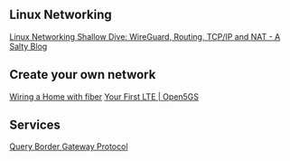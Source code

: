 
## Linux Networking
[Linux Networking Shallow Dive: WireGuard, Routing, TCP/IP and NAT - A Salty Blog](https://im.salty.fish/index.php/archives/linux-networking-shallow-dive.html)

## Create your own network

[Wiring a Home with fiber](https://sschueller.github.io/posts/wiring-a-home-with-fiber/)
[Your First LTE | Open5GS](https://open5gs.org/open5gs/docs/tutorial/01-your-first-lte/)

## Services

[Query Border Gateway Protocol](https://bgp.tools/)